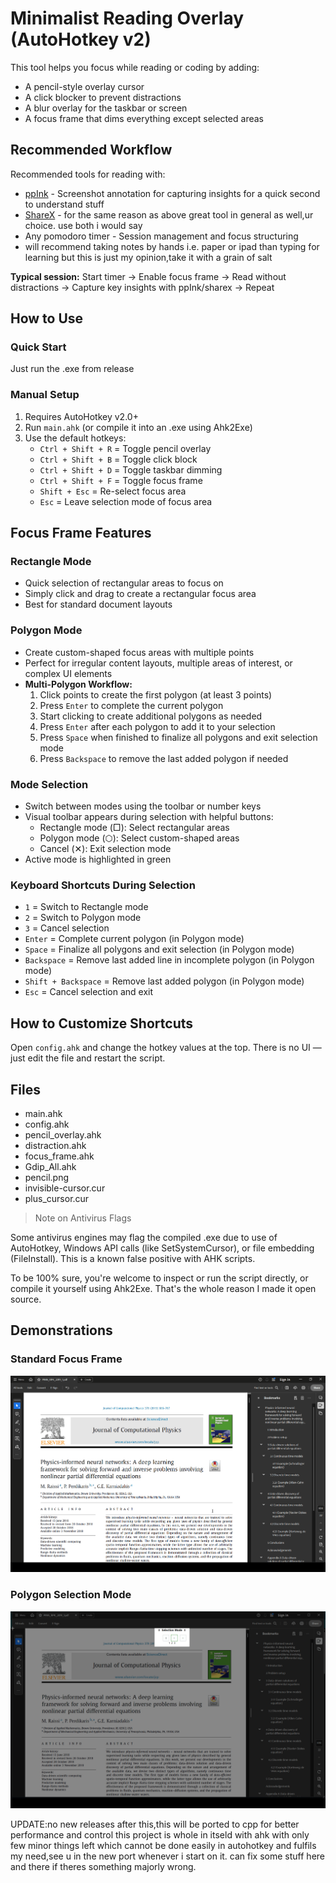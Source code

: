 # Minimalist Reading Overlay (AutoHotkey v2)

This tool helps you focus while reading or coding by adding:
- A pencil-style overlay cursor
- A click blocker to prevent distractions
- A blur overlay for the taskbar or screen
- A focus frame that dims everything except selected areas
  
## Recommended Workflow
Recommended tools for reading with:
- [ppInk](https://github.com/pubpub-zz/ppInk) - Screenshot annotation for capturing insights for a quick second to understand stuff
- [ShareX](https://getsharex.com/) - for the same reason as above great tool in general as well,ur choice. use both i would say
- Any pomodoro timer - Session management and focus structuring
- will recommend taking notes by hands i.e. paper or ipad than typing for learning but this is just my opinion,take it with a grain of salt

**Typical session:** Start timer → Enable focus frame → Read without distractions → Capture key insights with ppInk/sharex → Repeat

## How to Use

### Quick Start
Just run the .exe from release

### Manual Setup
1. Requires AutoHotkey v2.0+
2. Run `main.ahk` (or compile it into an .exe using Ahk2Exe)
3. Use the default hotkeys:
   - `Ctrl + Shift + R` = Toggle pencil overlay
   - `Ctrl + Shift + B` = Toggle click block
   - `Ctrl + Shift + D` = Toggle taskbar dimming
   - `Ctrl + Shift + F` = Toggle focus frame
   - `Shift + Esc` = Re-select focus area
   - `Esc` = Leave selection mode of focus area

## Focus Frame Features

### Rectangle Mode
- Quick selection of rectangular areas to focus on
- Simply click and drag to create a rectangular focus area
- Best for standard document layouts

### Polygon Mode
- Create custom-shaped focus areas with multiple points
- Perfect for irregular content layouts, multiple areas of interest, or complex UI elements
- **Multi-Polygon Workflow:**
  1. Click points to create the first polygon (at least 3 points)
  2. Press `Enter` to complete the current polygon
  3. Start clicking to create additional polygons as needed
  4. Press `Enter` after each polygon to add it to your selection
  5. Press `Space` when finished to finalize all polygons and exit selection mode
  6. Press `Backspace` to remove the last added polygon if needed

### Mode Selection
- Switch between modes using the toolbar or number keys
- Visual toolbar appears during selection with helpful buttons:
  - Rectangle mode (□): Select rectangular areas
  - Polygon mode (⬡): Select custom-shaped areas
  - Cancel (✕): Exit selection mode
- Active mode is highlighted in green

### Keyboard Shortcuts During Selection
- `1` = Switch to Rectangle mode
- `2` = Switch to Polygon mode
- `3` = Cancel selection
- `Enter` = Complete current polygon (in Polygon mode)
- `Space` = Finalize all polygons and exit selection (in Polygon mode)
- `Backspace` = Remove last added line in incomplete polygon (in Polygon mode)
- `Shift + Backspace` = Remove last added polygon (in Polygon mode)
- `Esc` = Cancel selection and exit

## How to Customize Shortcuts

Open `config.ahk` and change the hotkey values at the top.
There is no UI — just edit the file and restart the script.

## Files

- main.ahk
- config.ahk
- pencil_overlay.ahk
- distraction.ahk
- focus_frame.ahk
- Gdip_All.ahk
- pencil.png
- invisible-cursor.cur
- plus_cursor.cur

> Note on Antivirus Flags

Some antivirus engines may flag the compiled .exe due to use of AutoHotkey, Windows API calls (like SetSystemCursor), or file embedding (FileInstall).
This is a known false positive with AHK scripts.

To be 100% sure, you're welcome to inspect or run the script directly, or compile it yourself using Ahk2Exe. That's the whole reason I made it open source.

## Demonstrations

### Standard Focus Frame
![Focus Frame Demo](https://github.com/oxzoid/reading-focus-overlay/blob/ccb5584d5956c22cc779049e43a8d4b9c8c40223/6qTwpI3Q1Y.gif)

### Polygon Selection Mode
![Polygon Selection Demo](https://github.com/oxzoid/reading-focus-overlay/blob/ca896257ffe135c673048562e4a11c39264b3c9c/reading_focus_overlay_zY21JMZIbu.gif)

UPDATE:no new releases after this,this will be ported to cpp for better performance and control this project is whole in itseld with ahk with only few minor things left which cannot be done easily in autohotkey and fulfils my need,see u in the new port whenever i start on it. can fix some stuff here and there if theres something majorly wrong.

